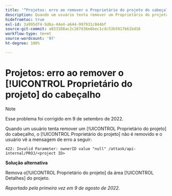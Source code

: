 ```yaml
---
title: '“Projetos: erro ao remover o Proprietário do projeto do cabeçalho”'
description: Quando um usuário tenta remover um Proprietário do projeto do cabeçalho, o Proprietário do projeto não é removido e o usuário vê uma mensagem de erro.
hidefromtoc: true
exl-id: 3a995df4-5d6a-44e4-a644-997931c044bf
source-git-commit: a033108ac2c267d36e6bec1cdc53b5917b61bd16
workflow-type: tm+mt
source-wordcount: '97'
ht-degree: 100%

---
```


# Projetos: erro ao remover o [!UICONTROL Proprietário do projeto] do cabeçalho

>[!NOTE]
>
>Esse problema foi corrigido em 9 de setembro de 2022.

Quando um usuário tenta remover um [!UICONTROL Proprietário do projeto] do cabeçalho, o [!UICONTROL Proprietário do projeto] não é removido e o usuário vê a mensagem de erro a seguir:

`422: Invalid Parameter: ownerID value "null" /attask/api-internal/PROJ/<project ID>`

**Solução alternativa**

Remova o[!UICONTROL  Proprietário do projeto] da área [!UICONTROL Detalhes] do projeto.

_Reportado pela primeira vez em 9 de agosto de 2022._
